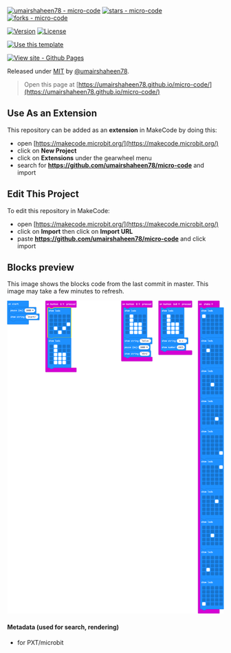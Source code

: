 [![umairshaheen78 - micro-code](https://img.shields.io/static/v1?label=umairshaheen78&message=micro-code&color=blue&logo=github)](https://github.com/umairshaheen78/micro-code "Go to GitHub repo")
[![stars - micro-code](https://img.shields.io/github/stars/umairshaheen78/micro-code?style=social)](https://github.com/umairshaheen78/micro-code)
[![forks - micro-code](https://img.shields.io/github/forks/umairshaheen78/micro-code?style=social)](https://github.com/umairshaheen78/micro-code)

[![Version](https://img.shields.io/github/tag/umairshaheen78/micro-code?include_prereleases=&sort=semver&color=blue)](https://github.com/umairshaheen78/micro-code/releases/)
[![License](https://img.shields.io/badge/License-MIT-blue)](#license)

[![Use this template](https://img.shields.io/badge/Generate-Use_this_template-2ea44f?style=for-the-badge)](https://github.com/umairshaheen78/micro-code/generate)

[![View site - Github Pages](https://img.shields.io/badge/View_site-GITHUB_Pages-2ea44f?style=for-the-badge)](https://umairshaheen78.github.io/micro-code/)

Released under [MIT](/LICENSE) by [@umairshaheen78](https://github.com/umairshaheen78).

> Open this page at [https://umairshaheen78.github.io/micro-code/](https://umairshaheen78.github.io/micro-code/)

## Use As an Extension

This repository can be added as an **extension** in MakeCode by doing this: 

* open [https://makecode.microbit.org/](https://makecode.microbit.org/)
* click on **New Project**
* click on **Extensions** under the gearwheel menu
* search for **https://github.com/umairshaheen78/micro-code** and import

## Edit This Project

To edit this repository in MakeCode:

* open [https://makecode.microbit.org/](https://makecode.microbit.org/)
* click on **Import** then click on **Import URL**
* paste **https://github.com/umairshaheen78/micro-code** and click import

## Blocks preview

This image shows the blocks code from the last commit in master.
This image may take a few minutes to refresh.

![A rendered view of the blocks](https://github.com/umairshaheen78/micro-code/raw/master/.github/makecode/blocks.png)

#### Metadata (used for search, rendering)

* for PXT/microbit
